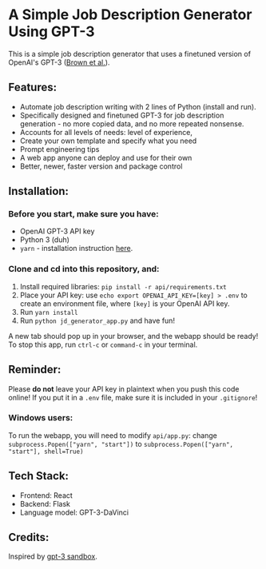 # A Simple Job Description Generator Using GPT-3 

This is a simple job description generator that uses a finetuned version of OpenAI's GPT-3 ([Brown et al.](https://arxiv.org/abs/2005.14165)).

## Features:
- Automate job description writing with 2 lines of Python (install and run). 
- Specifically designed and finetuned GPT-3 for job description generation - no more copied data, and no more repeated nonsense.
- Accounts for all levels of needs: level of experience,
- Create your own template and specify what you need
- Prompt engineering tips
- A web app anyone can deploy and use for their own
- Better, newer, faster version and package control

## Installation:
### Before you start, make sure you have:
* OpenAI GPT-3 API key
* Python 3 (duh)
* `yarn` - installation instruction [here](https://classic.yarnpkg.com/en/docs/install/#mac-stable).

### Clone and cd into this repository, and:
1. Install required libraries: `pip install -r api/requirements.txt`
2. Place your API key: use `echo export OPENAI_API_KEY=[key] > .env` to create an environment file, where `[key]` is your OpenAI API key. 
3. Run `yarn install`
4. Run `python jd_generator_app.py` and have fun!

A new tab should pop up in your browser, and the webapp should be ready! 
To stop this app, run `ctrl-c` or `command-c` in your terminal.

## Reminder:
Please **do not** leave your API key in plaintext when you push this code online!
If you put it in a `.env` file, make sure it is included in your `.gitignore`!

### Windows users:
To run the webapp, you will need to modify `api/app.py`: 
change `subprocess.Popen(["yarn", "start"])` to `subprocess.Popen(["yarn", "start"], shell=True)`

## Tech Stack:
- Frontend: React
- Backend: Flask
- Language model: GPT-3-DaVinci

## Credits:
Inspired by [gpt-3 sandbox](https://github.com/shreyashankar/gpt3-sandbox).